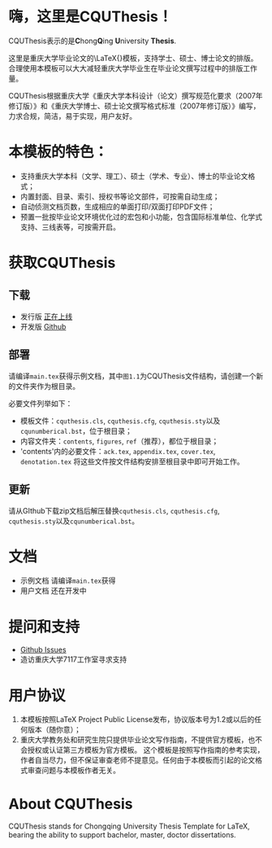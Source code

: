# 嗨，这里是CQUThesis！
CQUThesis表示的是**C**hong**Q**ing **U**niversity **Thesis**.

这里是重庆大学毕业论文的\LaTeX{}模板，支持学士、硕士、博士论文的排版。合理使用本模板可以大大减轻重庆大学毕业生在毕业论文撰写过程中的排版工作量。
	
CQUThesis根据重庆大学《重庆大学本科设计（论文）撰写规范化要求（2007年修订版）》和《重庆大学博士、硕士论文撰写格式标准（2007年修订版）》编写，力求合规，简洁，易于实现，用户友好。

# 本模板的特色：
* 支持重庆大学本科（文学、理工）、硕士（学术、专业）、博士的毕业论文格式；
* 内置封面、目录、索引、授权书等论文部件，可按需自动生成；
* 自动侦测文档页数，生成相应的单面打印/双面打印PDF文件；
* 预置一批按毕业论文环境优化过的宏包和小功能，包含国际标准单位、化学式支持、三线表等，可按需开启。

# 获取CQUThesis
## 下载
* 发行版		[正在上线](http://nanmu.me)
* 开发版		[Github](https://github.com/nanmu42/CQUThesis)

## 部署
请编译`main.tex`获得示例文档，其中`图1.1`为CQUThesis文件结构，请创建一个新的文件夹作为根目录。

必要文件列举如下：
* 模板文件：`cquthesis.cls`, `cquthesis.cfg`, `cquthesis.sty`以及`cqunumberical.bst`，位于根目录；
* 内容文件夹：`contents`, `figures`, `ref`（推荐），都位于根目录；
* 'contents'内的必要文件：`ack.tex`, `appendix.tex`, `cover.tex`, `denotation.tex`
将这些文件按文件结构安排至根目录中即可开始工作。

## 更新
请从GIthub下载zip文档后解压替换`cquthesis.cls`, `cquthesis.cfg`, `cquthesis.sty`以及`cqunumberical.bst`。

# 文档
* 示例文档	请编译`main.tex`获得
* 用户文档	还在开发中

# 提问和支持
* [Github Issues](https://github.com/nanmu42/CQUThesis/issues)
* 造访重庆大学7117工作室寻求支持

# 用户协议
1. 本模板按照LaTeX Project Public License发布，协议版本号为1.2或以后的任何版本（随你意）；
1. 重庆大学教务处和研究生院只提供毕业论文写作指南，不提供官方模板，也不会授权或认证第三方模板为官方模板。
这个模板是按照写作指南的参考实现，作者自当尽力，但不保证审查老师不提意见。任何由于本模板而引起的论文格式审查问题与本模板作者无关。

# About CQUThesis
CQUThesis stands for Chongqing University Thesis Template for LaTeX, bearing the ability to support bachelor,
master, doctor dissertations.

